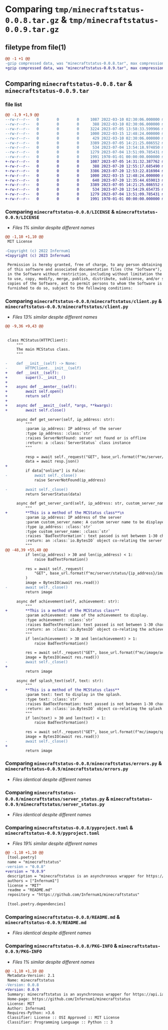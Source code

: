 # Comparing `tmp/minecraftstatus-0.0.8.tar.gz` & `tmp/minecraftstatus-0.0.9.tar.gz`

## filetype from file(1)

```diff
@@ -1 +1 @@
-gzip compressed data, was "minecraftstatus-0.0.8.tar", max compression
+gzip compressed data, was "minecraftstatus-0.0.9.tar", max compression
```

## Comparing `minecraftstatus-0.0.8.tar` & `minecraftstatus-0.0.9.tar`

### file list

```diff
@@ -1,9 +1,9 @@
--rw-r--r--   0        0        0     1087 2022-03-10 02:30:06.000000 minecraftstatus-0.0.8/LICENSE
--rw-r--r--   0        0        0      388 2022-03-10 02:30:06.000000 minecraftstatus-0.0.8/minecraftstatus/__init__.py
--rw-r--r--   0        0        0     3224 2023-07-05 13:58:33.599966 minecraftstatus-0.0.8/minecraftstatus/client.py
--rw-r--r--   0        0        0     1000 2022-03-15 12:48:24.000000 minecraftstatus-0.0.8/minecraftstatus/errors.py
--rw-r--r--   0        0        0      429 2022-03-10 02:30:06.000000 minecraftstatus-0.0.8/minecraftstatus/http.py
--rw-r--r--   0        0        0     3389 2023-07-05 14:21:25.086552 minecraftstatus-0.0.8/minecraftstatus/server_status.py
--rw-r--r--   0        0        0      534 2023-07-04 13:54:18.974850 minecraftstatus-0.0.8/pyproject.toml
--rw-r--r--   0        0        0     1279 2023-07-04 13:51:09.785431 minecraftstatus-0.0.8/README.md
--rw-r--r--   0        0        0     1991 1970-01-01 00:00:00.000000 minecraftstatus-0.0.8/PKG-INFO
+-rw-r--r--   0        0        0     1087 2023-07-05 14:31:32.387762 minecraftstatus-0.0.9/LICENSE
+-rw-r--r--   0        0        0      388 2023-07-20 12:55:17.685490 minecraftstatus-0.0.9/minecraftstatus/__init__.py
+-rw-r--r--   0        0        0     3386 2023-07-20 12:53:22.816904 minecraftstatus-0.0.9/minecraftstatus/client.py
+-rw-r--r--   0        0        0     1000 2022-03-15 12:48:24.000000 minecraftstatus-0.0.9/minecraftstatus/errors.py
+-rw-r--r--   0        0        0      640 2023-07-20 12:35:44.659013 minecraftstatus-0.0.9/minecraftstatus/http.py
+-rw-r--r--   0        0        0     3389 2023-07-05 14:21:25.086552 minecraftstatus-0.0.9/minecraftstatus/server_status.py
+-rw-r--r--   0        0        0      534 2023-07-20 12:54:29.654735 minecraftstatus-0.0.9/pyproject.toml
+-rw-r--r--   0        0        0     1279 2023-07-04 13:51:09.785431 minecraftstatus-0.0.9/README.md
+-rw-r--r--   0        0        0     1991 1970-01-01 00:00:00.000000 minecraftstatus-0.0.9/PKG-INFO
```

### Comparing `minecraftstatus-0.0.8/LICENSE` & `minecraftstatus-0.0.9/LICENSE`

 * *Files 1% similar despite different names*

```diff
@@ -1,10 +1,10 @@
 MIT License
 
-Copyright (c) 2022 Infernum1
+Copyright (c) 2023 Infernum1
 
 Permission is hereby granted, free of charge, to any person obtaining a copy
 of this software and associated documentation files (the "Software"), to deal
 in the Software without restriction, including without limitation the rights
 to use, copy, modify, merge, publish, distribute, sublicense, and/or sell
 copies of the Software, and to permit persons to whom the Software is
 furnished to do so, subject to the following conditions:
```

### Comparing `minecraftstatus-0.0.8/minecraftstatus/client.py` & `minecraftstatus-0.0.9/minecraftstatus/client.py`

 * *Files 13% similar despite different names*

```diff
@@ -9,36 +9,43 @@
 
 
 class MCStatus(HTTPClient):
     """
     The main MCStatus class.
     """
 
-    def __init__(self) -> None:
-        HTTPClient.__init__(self)
+    def __init__(self):
+        super().__init__()
+
+    async def __aenter__(self):
+        await self.open()
+        return self
+
+    async def __aexit__(self, *args, **kwargs):
+        await self.close()
 
     async def get_server(self, ip_address: str):
         """
         :param ip_address: IP address of the server
         :type ip_address: :class:`str`
         :raises ServerNotFound: server not found or is offline
         :return: a :class:`ServerStatus` class instance
         """
 
         resp = await self._request("GET", base_url.format(f"mc/server/status/{ip_address}"))
         data = await resp.json()
+
         if data["online"] is False:
-            await self._close()
             raise ServerNotFound(ip_address)
 
-        await self._close()
         return ServerStatus(data)
 
     async def get_server_card(self, ip_address: str, custom_server_name: str = ""):
         """
+        **This is a method of the MCStatus class**\n
         :param ip_address: IP address of the server
         :param custom_server_name: A custom server name to be displayed on the server card
         :type ip_address: :class:`str`
         :type custom_server_name: :class:`str`
         :raises `BadTextFormation`: text passed is not between 1-30 characters
         :return: an :class:`io.BytesIO` object co-relating the server card image.
         """
@@ -48,39 +55,40 @@
         if len(ip_address) > 30 and len(ip_address) < 1:
             raise BadTextFormation()
 
         res = await self._request(
             "GET", base_url.format(f"mc/server/status/{ip_address}/image?customName={custom_server_name}")
         )
         image = BytesIO(await res.read())
-        await self._close()
         return image
 
     async def achievement(self, achievement: str):
         """
+        **This is a method of the MCStatus class**
         :param achievement: name of the achievement to display.
         :type achievement: :class:`str`
         :raises BadTextFormation: text passed is not between 1-30 characters
         :return: an :class:`io.BytesIO` object co-relating the achievement image.
         """
         if len(achievement) > 30 and len(achievement) > 1:
             raise BadTextFormation()
 
         res = await self._request("GET", base_url.format(f"mc/image/achievement/{achievement}"))
         image = BytesIO(await res.read())
-        await self._close()
+
         return image
 
     async def splash_text(self, text: str):
         """
+        **This is a method of the MCStatus class**
         :param text: text to display in the splash.
         :type text: :class:`str`
         :raises BadTextFormation: text passed is not between 1-30 characters
         :return: an :class:`io.BytesIO` object co-relating the splash text image.
         """
         if len(text) > 30 and len(text) < 1:
             raise BadTextFormation()
 
         res = await self._request("GET", base_url.format(f"mc/image/splash/{text}"))
         image = BytesIO(await res.read())
-        await self._close()
+
         return image
```

### Comparing `minecraftstatus-0.0.8/minecraftstatus/errors.py` & `minecraftstatus-0.0.9/minecraftstatus/errors.py`

 * *Files identical despite different names*

### Comparing `minecraftstatus-0.0.8/minecraftstatus/server_status.py` & `minecraftstatus-0.0.9/minecraftstatus/server_status.py`

 * *Files identical despite different names*

### Comparing `minecraftstatus-0.0.8/pyproject.toml` & `minecraftstatus-0.0.9/pyproject.toml`

 * *Files 19% similar despite different names*

```diff
@@ -1,10 +1,10 @@
 [tool.poetry]
 name = "minecraftstatus"
-version = "0.0.8"
+version = "0.0.9"
 description = "minecraftstatus is an asynchronous wrapper for https://api.iapetus11.me."
 authors = ["Infernum1"]
 license = "MIT"
 readme = "README.md"
 repository = "https://github.com/Infernum1/minecraftstatus"
 
 [tool.poetry.dependencies]
```

### Comparing `minecraftstatus-0.0.8/README.md` & `minecraftstatus-0.0.9/README.md`

 * *Files identical despite different names*

### Comparing `minecraftstatus-0.0.8/PKG-INFO` & `minecraftstatus-0.0.9/PKG-INFO`

 * *Files 1% similar despite different names*

```diff
@@ -1,10 +1,10 @@
 Metadata-Version: 2.1
 Name: minecraftstatus
-Version: 0.0.8
+Version: 0.0.9
 Summary: minecraftstatus is an asynchronous wrapper for https://api.iapetus11.me.
 Home-page: https://github.com/Infernum1/minecraftstatus
 License: MIT
 Author: Infernum1
 Requires-Python: >3.6
 Classifier: License :: OSI Approved :: MIT License
 Classifier: Programming Language :: Python :: 3
```

